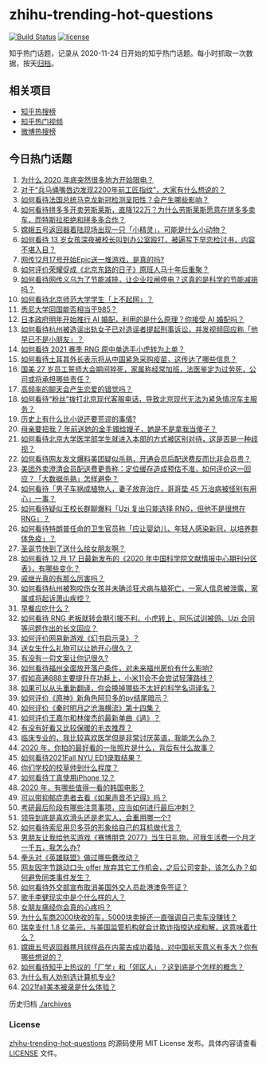 # zhihu-trending-hot-questions

[![Build Status](https://github.com/justjavac/zhihu-trending-hot-questions/workflows/ci/badge.svg?branch=master)](https://github.com/justjavac/zhihu-trending-hot-questions/actions)
[![license](https://img.shields.io/github/license/justjavac/zhihu-trending-hot-questions)](https://github.com/justjavac/zhihu-trending-hot-questions/blob/master/LICENSE)

知乎热门话题，记录从 2020-11-24 日开始的知乎热门话题。每小时抓取一次数据，按天[归档](./archives)。

## 相关项目

- [知乎热搜榜](https://github.com/justjavac/zhihu-trending-top-search)
- [知乎热门视频](https://github.com/justjavac/zhihu-trending-hot-video)
- [微博热搜榜](https://github.com/justjavac/weibo-trending-hot-search)

## 今日热门话题

<!-- BEGIN -->
<!-- 最后更新时间 Fri Dec 18 2020 04:01:38 GMT+0800 (CST) -->
1. [为什么 2020 年底突然很多地方开始限电？](https://www.zhihu.com/question/434800740)
1. [对于“兵马俑嘴唇边发现2200年前工匠指纹”，大家有什么想说的？](https://www.zhihu.com/question/435177701)
1. [如何看待法国总统马克龙新冠检测呈阳性？会产生哪些影响？](https://www.zhihu.com/question/435278706)
1. [如何看待拼多多开卖劳斯莱斯，直降122万？为什么劳斯莱斯愿意在拼多多卖车，而特斯拉拒绝和拼多多合作？](https://www.zhihu.com/question/435215240)
1. [嫦娥五号返回器着陆现场出现一只「小精灵」，可能是什么小动物？](https://www.zhihu.com/question/435202802)
1. [如何看待 13 岁女孩深夜被校长叫到办公室殴打，被逼写下早恋检讨书，内容不堪入目？](https://www.zhihu.com/question/435191592)
1. [网传12月17号开始Epic送一堆游戏，是真的吗?](https://www.zhihu.com/question/435065524)
1. [如何评价荣耀促成《北京东路的日子》原班人马十年后重聚？](https://www.zhihu.com/question/435106168)
1. [如何看待网传义乌为了节能减排，让企业拉闸停电？这真的是科学的节能减排吗？](https://www.zhihu.com/question/434603611)
1. [如何看待北京师范大学学生「上不起网」？](https://www.zhihu.com/question/435099848)
1. [悉尼大学回国能否相当于985？](https://www.zhihu.com/question/266843003)
1. [日本政府明年开始推行 AI 婚配，利用的是什么原理？你接受 AI 婚配吗？](https://www.zhihu.com/question/435254599)
1. [如何看待杭州被造谣出轨女子已对造谣者提起刑事诉讼，并发视频回应称「他早已不是小朋友」？](https://www.zhihu.com/question/435210253)
1. [如何看待 2021 赛季 RNG 原中单选手小虎转为上单？](https://www.zhihu.com/question/435203439)
1. [如何看待土耳其外长表示将从中国紧急采购疫苗，这传达了哪些信息？](https://www.zhihu.com/question/434936994)
1. [国美 27 岁员工誓师大会期间猝死，家属称经常加班，法医鉴定为过劳死，公司或将承担哪些责任？](https://www.zhihu.com/question/435204779)
1. [高频率的聊天会产生恋爱的错觉吗？](https://www.zhihu.com/question/387129145)
1. [如何看待“粉丝”拨打北京现代客服电话，导致北京现代无法为紧急情况车主服务？](https://www.zhihu.com/question/435133430)
1. [历史上有什么比小说还要荒谬的事情?](https://www.zhihu.com/question/268896757)
1. [母亲要把我 7 年前送她的金手镯给嫂子，她是不是拿我当傻子？](https://www.zhihu.com/question/435119118)
1. [如何看待北京大学医学部学生就进入本部的方式被区别对待，这是否是一种歧视？](https://www.zhihu.com/question/434974815)
1. [如何看待网友发文爆料美团疑似杀熟，开通会员后配送费反而比非会员贵？](https://www.zhihu.com/question/435061348)
1. [美团外卖澄清会员配送费更贵称：定位缓存造成预估不准，如何评价这一回应？「大数据杀熟」怎样避免？](https://www.zhihu.com/question/435281341)
1. [如何看待「男子车祸成植物人，妻子放弃治疗，哥哥垫 45 万治病被怪别有用心」一事？](https://www.zhihu.com/question/434969371)
1. [如何看待疑似王校长群聊爆料「Uzi 复出只能选择 RNG，但他不是很想在 RNG」？](https://www.zhihu.com/question/435168547)
1. [如何看待特朗普任命的卫生官员称「应让婴幼儿、年轻人感染新冠，以培养群体免疫」？](https://www.zhihu.com/question/435221975)
1. [圣诞节快到了送什么给女朋友啊？](https://www.zhihu.com/question/433492176)
1. [如何看待 12 月 17 日最新发布的《2020 年中国科学院文献情报中心期刊分区表》，有哪些变化？](https://www.zhihu.com/question/435206290)
1. [戚继光真的有那么厉害吗？](https://www.zhihu.com/question/22169651)
1. [如何看待杭州被狗咬伤女孩并未确诊狂犬病与脑死亡，一家人信息被泄露，家属或将起诉萧山疾控？](https://www.zhihu.com/question/435249468)
1. [早餐应吃什么？](https://www.zhihu.com/question/419822024)
1. [如何看待 RNG 老板就转会期引援不利、小虎转上、阿乐试训被鸽、Uzi 合同等问题作出的长文回应？](https://www.zhihu.com/question/435220847)
1. [如何评价网易新游戏《幻书启示录》？](https://www.zhihu.com/question/376365390)
1. [送女生什么礼物可以让她开心很久？](https://www.zhihu.com/question/327277042)
1. [有没有一句文案让你记很久?](https://www.zhihu.com/question/432213645)
1. [如何看待福州全面放开落户条件，对未来福州房价有什么影响?](https://www.zhihu.com/question/434837094)
1. [假如高通888主要提升在功耗上，小米11会不会尝试轻薄路线？](https://www.zhihu.com/question/433041078)
1. [如果可以从头重新翻译，你会换掉哪些不太好的科学名词译名？](https://www.zhihu.com/question/434589285)
1. [如何评价《原神》新角色阿贝多的pv结尾暗示？](https://www.zhihu.com/question/435238233)
1. [如何评价《秦时明月之沧海横流》第十四集？](https://www.zhihu.com/question/435211568)
1. [如何评价王嘉尔和林俊杰的最新单曲《過》？](https://www.zhihu.com/question/434771034)
1. [有没有好看又比较保暖的毛衣推荐？](https://www.zhihu.com/question/304592789)
1. [临床专业的，我比较喜欢医学但是非常讨厌英语，我能怎么办？](https://www.zhihu.com/question/434759117)
1. [2020 年，你拍的最好看的一张照片是什么，背后有什么故事？](https://www.zhihu.com/question/365149201)
1. [如何看待2021Fall NYU ED1录取结果？](https://www.zhihu.com/question/435065786)
1. [你们学校的校草帅到什么程度？](https://www.zhihu.com/question/290011743)
1. [如何看待丁真使用iPhone 12？](https://www.zhihu.com/question/434592793)
1. [2020 年，有哪些值得一看的韩国电影？](https://www.zhihu.com/question/434530257)
1. [可以带抑郁症患者去看《如果声音不记得》吗？](https://www.zhihu.com/question/433322952)
1. [考研最后阶段有哪些注意事项，应当如何进行最后冲刺？](https://www.zhihu.com/question/358931610)
1. [领导到底是喜欢滑头还是老实人，会重用哪一个?](https://www.zhihu.com/question/352016820)
1. [如何看待索尼用贝多芬的形象给自己的耳机做代言？](https://www.zhihu.com/question/435077193)
1. [男朋友让我给他买游戏《赛博朋克 2077》当生日礼物，可我生活费一个月才一千五，我怎么办?](https://www.zhihu.com/question/434776782)
1. [拳头对《英雄联盟》做过哪些蠢改动？](https://www.zhihu.com/question/433751199)
1. [网友因字节跳动口头 offer 放弃其它工作机会，之后公司变卦，该怎么办？如何避免同类事件发生？](https://www.zhihu.com/question/435118515)
1. [如何看待外交部宣布取消美国外交人员赴港澳免签证？](https://www.zhihu.com/question/434220177)
1. [歌手李健现实中是个什么样的人？](https://www.zhihu.com/question/21181290)
1. [女朋友痛经你会真的心疼吗？](https://www.zhihu.com/question/392000371)
1. [为什么车商2000块收的车，5000块卖掉还一直强调自己卖车没赚钱？](https://www.zhihu.com/question/434339039)
1. [瑞幸支付 1.8 亿美元，与美国监管机构就会计欺诈指控达成和解，这意味着什么？](https://www.zhihu.com/question/435200634)
1. [嫦娥五号返回器携月球样品在内蒙古成功着陆，对中国航天意义有多大？你有哪些想说的？](https://www.zhihu.com/question/435116380)
1. [如何看待知乎上热议的「厂学」和「郊区人」？这到底是个怎样的概念？](https://www.zhihu.com/question/435098487)
1. [为什么有人劝别选计算机专业?](https://www.zhihu.com/question/407082013)
1. [2021fall美本被录是什么体验？](https://www.zhihu.com/question/434978674)
<!-- END -->

历史归档 [./archives](./archives)

### License

[zhihu-trending-hot-questions](https://github.com/justjavac/zhihu-trending-hot-questions) 的源码使用 MIT License 发布。具体内容请查看 [LICENSE](./LICENSE) 文件。
